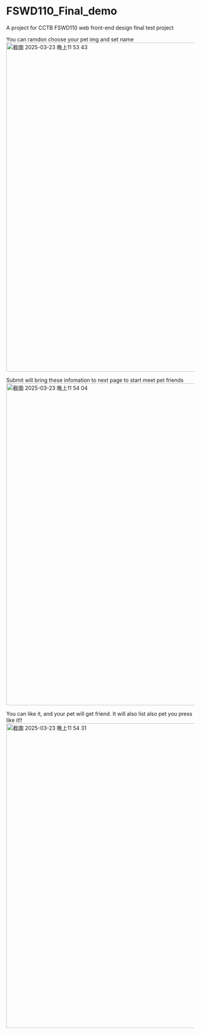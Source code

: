 # FSWD110_Final_demo
A project for CCTB FSWD110 web front-end design final test project 


You can ramdon choose your pet img and set name 
<img width="877" alt="截圖 2025-03-23 晚上11 53 43" src="https://github.com/user-attachments/assets/fd90fa52-24d0-411b-87d7-4b877c2a06f0" />

Submit will bring these infomation to next page to start meet pet friends
<img width="858" alt="截圖 2025-03-23 晚上11 54 04" src="https://github.com/user-attachments/assets/1e26882f-6757-4b0e-a034-cf13b96cb2d1" />

You can like it, and your pet will get friend. It will also list also pet you press like it!!
<img width="812" alt="截圖 2025-03-23 晚上11 54 31" src="https://github.com/user-attachments/assets/e13c52cd-ef6b-47fd-af01-61d18445eb43" />

